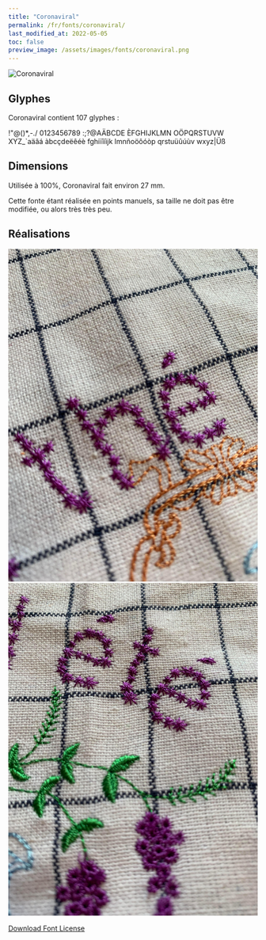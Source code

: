```yaml
---
title: "Coronaviral"
permalink: /fr/fonts/coronaviral/
last_modified_at: 2022-05-05
toc: false
preview_image: /assets/images/fonts/coronaviral.png
---
```

![Coronaviral](/assets/images/fonts/coronaviral.png)

## Glyphes

Coronaviral contient 107 glyphes :

	
!"@()*,-./
0123456789
:;?@AÄBCDE
ÈFGHIJKLMN
OÖPQRSTUVW
XYZ\_`aäâá
àbcçdeëêéè
fghiïîíìjk
lmnñoöôóòp
qrstuüûúùv
wxyz|Üß

## Dimensions
Utilisée à  100%, Coronaviral  fait environ 27 mm.

Cette fonte étant réalisée en points manuels, sa taille ne doit pas être modifiée, ou alors très très peu.

## Réalisations

![Serviette](/assets/images/fonts/coronaviral3.jpg)
![Serviette](/assets/images/fonts/coronaviral2.jpg)

[Download Font License](https://github.com/inkstitch/inkstitch/tree/main/fonts/coronaviral/LICENSE)
